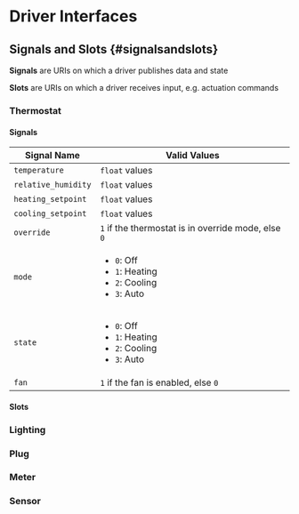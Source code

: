 # Driver Interfaces

## Signals and Slots {#signalsandslots}

**Signals** are URIs on which a driver publishes data and state

**Slots** are URIs on which a driver receives input, e.g. actuation commands

### Thermostat

#### Signals

| Signal Name | Valid Values |
| ----------- | ------------ |
| `temperature`       | `float` values |
| `relative_humidity` | `float` values |
| `heating_setpoint`  | `float` values |
| `cooling_setpoint`  | `float` values |
| `override`          | `1` if the thermostat is in override mode, else `0` |
| `mode`              | <ul><li>`0`: Off</li> <li>`1`: Heating</li> <li>`2`: Cooling</li> <li>`3`: Auto</li> |
| `state`             | <ul><li>`0`: Off</li> <li>`1`: Heating</li> <li>`2`: Cooling</li> <li>`3`: Auto</li> |
| `fan`               | `1` if the fan is enabled, else `0` |

#### Slots

### Lighting

### Plug

### Meter

### Sensor
